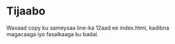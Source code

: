 # Tijaabo
Waxaad copy ku sameysaa line-ka 12aad ee index.html, kadibna magacaaga iyo fasalkaaga ku badal.
